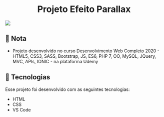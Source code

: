<h1 align="center">Projeto Efeito Parallax</h1> 

![](https://res.cloudinary.com/fontinelle/image/upload/v1608294902/GitHub/PARALLAX_cuuay5.gif)



## :bookmark_tabs: Nota

- Projeto desenvolvido no curso Desenvolvimento Web Completo 2020 - HTML5, CSS3, SASS, Bootstrap, JS, ES6, PHP 7, OO, MySQL, JQuery, MVC, APIs, IONIC - na plataforma Udemy

  


## :rocket: Tecnologias

Esse projeto foi desenvolvido com as seguintes tecnologias:

-  HTML
-  CSS
-  VS Code 

